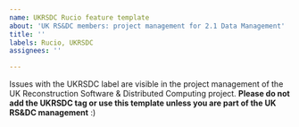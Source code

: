 ```yaml
---
name: UKRSDC Rucio feature template
about: 'UK RS&DC members: project management for 2.1 Data Management'
title: ''
labels: Rucio, UKRSDC
assignees: ''

---
```


Issues with the UKRSDC label are visible in the project management of the UK Reconstruction Software & Distributed Computing project. **Please do not add the UKRSDC tag or use this template unless you are part of the UK RS&DC management** :)
